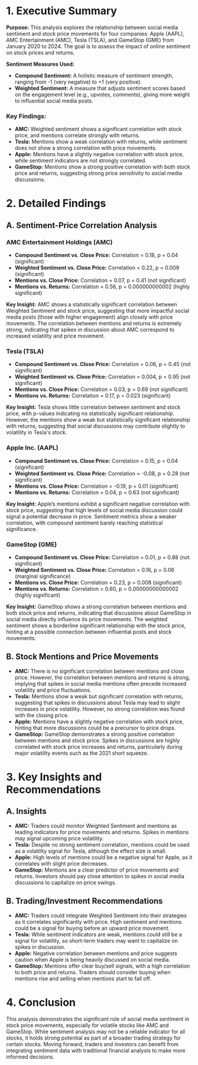 # 1. Executive Summary

**Purpose:** This analysis explores the relationship between social media sentiment and stock price movements for four companies: Apple (AAPL), AMC Entertainment (AMC), Tesla (TSLA), and GameStop (GME) from January 2020 to 2024. The goal is to assess the impact of online sentiment on stock prices and returns.

**Sentiment Measures Used:**

- **Compound Sentiment:** A holistic measure of sentiment strength, ranging from -1 (very negative) to +1 (very positive).
- **Weighted Sentiment:** A measure that adjusts sentiment scores based on the engagement level (e.g., upvotes, comments), giving more weight to influential social media posts.

### Key Findings:

- **AMC:** Weighted sentiment shows a significant correlation with stock price, and mentions correlate strongly with returns.
- **Tesla:** Mentions show a weak correlation with returns, while sentiment does not show a strong correlation with price movements.
- **Apple:** Mentions have a slightly negative correlation with stock price, while sentiment indicators are not strongly correlated.
- **GameStop:** Mentions show a strong positive correlation with both stock price and returns, suggesting strong price sensitivity to social media discussions.

# 2. Detailed Findings

## A. Sentiment-Price Correlation Analysis

### AMC Entertainment Holdings (AMC)
- **Compound Sentiment vs. Close Price:** Correlation = 0.18, p = 0.04 (significant)
- **Weighted Sentiment vs. Close Price:** Correlation = 0.22, p = 0.009 (significant)
- **Mentions vs. Close Price:** Correlation = 0.07, p = 0.41 (not significant)
- **Mentions vs. Returns:** Correlation = 0.56, p = 0.000000000002 (highly significant)

**Key Insight:** AMC shows a statistically significant correlation between Weighted Sentiment and stock price, suggesting that more impactful social media posts (those with higher engagement) align closely with price movements. The correlation between mentions and returns is extremely strong, indicating that spikes in discussion about AMC correspond to increased volatility and price movement.

### Tesla (TSLA)
- **Compound Sentiment vs. Close Price:** Correlation = 0.06, p = 0.45 (not significant)
- **Weighted Sentiment vs. Close Price:** Correlation = 0.004, p = 0.95 (not significant)
- **Mentions vs. Close Price:** Correlation = 0.03, p = 0.69 (not significant)
- **Mentions vs. Returns:** Correlation = 0.17, p = 0.023 (significant)

**Key Insight:** Tesla shows little correlation between sentiment and stock price, with p-values indicating no statistically significant relationship. However, the mentions show a weak but statistically significant relationship with returns, suggesting that social discussions may contribute slightly to volatility in Tesla's stock.

### Apple Inc. (AAPL)
- **Compound Sentiment vs. Close Price:** Correlation = 0.15, p = 0.04 (significant)
- **Weighted Sentiment vs. Close Price:** Correlation = -0.08, p = 0.28 (not significant)
- **Mentions vs. Close Price:** Correlation = -0.19, p = 0.01 (significant)
- **Mentions vs. Returns:** Correlation = 0.04, p = 0.63 (not significant)

**Key Insight:** Apple’s mentions exhibit a significant negative correlation with stock price, suggesting that high levels of social media discussion could signal a potential decrease in price. Sentiment metrics show a weaker correlation, with compound sentiment barely reaching statistical significance.

### GameStop (GME)
- **Compound Sentiment vs. Close Price:** Correlation = 0.01, p = 0.88 (not significant)
- **Weighted Sentiment vs. Close Price:** Correlation = 0.16, p = 0.06 (marginal significance)
- **Mentions vs. Close Price:** Correlation = 0.23, p = 0.008 (significant)
- **Mentions vs. Returns:** Correlation = 0.60, p = 0.00000000000002 (highly significant)

**Key Insight:** GameStop shows a strong correlation between mentions and both stock price and returns, indicating that discussions about GameStop in social media directly influence its price movements. The weighted sentiment shows a borderline significant relationship with the stock price, hinting at a possible connection between influential posts and stock movements.

## B. Stock Mentions and Price Movements

- **AMC:** There is no significant correlation between mentions and close price. However, the correlation between mentions and returns is strong, implying that spikes in social media mentions often precede increased volatility and price fluctuations.
- **Tesla:** Mentions show a weak but significant correlation with returns, suggesting that spikes in discussions about Tesla may lead to slight increases in price volatility. However, no strong correlation was found with the closing price.
- **Apple:** Mentions have a slightly negative correlation with stock price, hinting that more discussions could be a precursor to price drops.
- **GameStop:** GameStop demonstrates a strong positive correlation between mentions and stock price. Spikes in discussions are highly correlated with stock price increases and returns, particularly during major volatility events such as the 2021 short squeeze.

# 3. Key Insights and Recommendations

## A. Insights

- **AMC:** Traders could monitor Weighted Sentiment and mentions as leading indicators for price movements and returns. Spikes in mentions may signal upcoming price volatility.
- **Tesla:** Despite no strong sentiment correlation, mentions could be used as a volatility signal for Tesla, although the effect size is small.
- **Apple:** High levels of mentions could be a negative signal for Apple, as it correlates with slight price decreases.
- **GameStop:** Mentions are a clear predictor of price movements and returns. Investors should pay close attention to spikes in social media discussions to capitalize on price swings.

## B. Trading/Investment Recommendations

- **AMC:** Traders could integrate Weighted Sentiment into their strategies as it correlates significantly with price. High sentiment and mentions could be a signal for buying before an upward price movement.
- **Tesla:** While sentiment indicators are weak, mentions could still be a signal for volatility, so short-term traders may want to capitalize on spikes in discussion.
- **Apple:** Negative correlation between mentions and price suggests caution when Apple is being heavily discussed on social media.
- **GameStop:** Mentions offer clear buy/sell signals, with a high correlation to both price and returns. Traders should consider buying when mentions rise and selling when mentions start to fall off.


# 4. Conclusion

This analysis demonstrates the significant role of social media sentiment in stock price movements, especially for volatile stocks like AMC and GameStop. While sentiment analysis may not be a reliable indicator for all stocks, it holds strong potential as part of a broader trading strategy for certain stocks. Moving forward, traders and investors can benefit from integrating sentiment data with traditional financial analysis to make more informed decisions.
